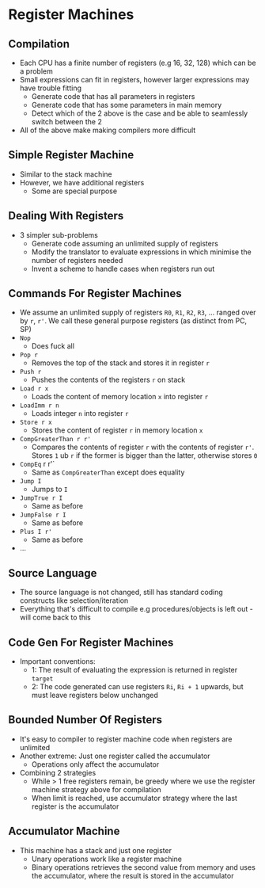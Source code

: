 # Register Machines

## Compilation

- Each CPU has a finite number of registers (e.g 16, 32, 128) which can be a problem
- Small expressions can fit in registers, however larger expressions may have trouble fitting
  - Generate code that has all parameters in registers
  - Generate code that has some parameters in main memory
  - Detect which of the 2 above is the case and be able to seamlessly switch between the 2
- All of the above make making compilers more difficult

## Simple Register Machine

- Similar to the stack machine
- However, we have additional registers
  - Some are special purpose

## Dealing With Registers

- 3 simpler sub-problems
  - Generate code assuming an unlimited supply of registers
  - Modify the translator to evaluate expressions in which minimise the number of registers needed
  - Invent a scheme to handle cases when registers run out

## Commands For Register Machines

- We assume an unlimited supply of registers `R0`, `R1`, `R2`, `R3`, ... ranged over by `r`, `r'`. We call these general purpose registers (as distinct from PC, SP)
- `Nop`
  - Does fuck all
- `Pop r`
  - Removes the top of the stack and stores it in register `r`
- `Push r`
  - Pushes the contents of the registers `r` on stack
- `Load r x`
  - Loads the content of memory location `x` into register `r`
- `LoadImm r n`
  - Loads integer `n` into register `r`
- `Store r x`
  - Stores the content of register `r` in memory location `x`
- `CompGreaterThan r r'`
  - Compares the contents of register `r` with the contents of register `r'`. Stores `1` ub `r` if the former is bigger than the latter, otherwise stores `0`
- `CompEq` r r'`
  - Same as `CompGreaterThan` except does equality
- `Jump I`
  - Jumps to `I`
- `JumpTrue r I`
  - Same as before
- `JumpFalse r I`
  - Same as before
- `Plus I r'`
  - Same as before
- ...

## Source Language

- The source language is not changed, still has standard coding constructs like selection/iteration
- Everything that's difficult to compile e.g procedures/objects is left out - will come back to this

## Code Gen For Register Machines

- Important conventions:
  - 1: The result of evaluating the expression is returned in register `target`
  - 2: The code generated can use registers `Ri`, `Ri + 1` upwards, but must leave registers below unchanged

## Bounded Number Of Registers

- It's easy to compiler to register machine code when registers are unlimited
- Another extreme: Just one register called the accumulator
  - Operations only affect the accumulator
- Combining 2 strategies
  - While > 1 free registers remain, be greedy where we use the register machine strategy above for compilation
  - When limit is reached, use accumulator strategy where the last register is the accumulator

## Accumulator Machine

- This machine has a stack and just one register
  - Unary operations work like a register machine
  - Binary operations retrieves the second value from memory and uses the accumulator, where the result is stored in the accumulator
